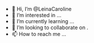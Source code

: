 - 👋 Hi, I’m @LeinaCaroline
- 👀 I’m interested in ...
- 🌱 I’m currently learning ...
- 💞️ I’m looking to collaborate on .
- 📫 How to reach me ...

<!---
LeinaCaroline/LeinaCaroline is a ✨ special ✨ repository because its `README.md` (this file) appears on your GitHub profile.
You can click the Preview link to take a look at your changes.
--->
